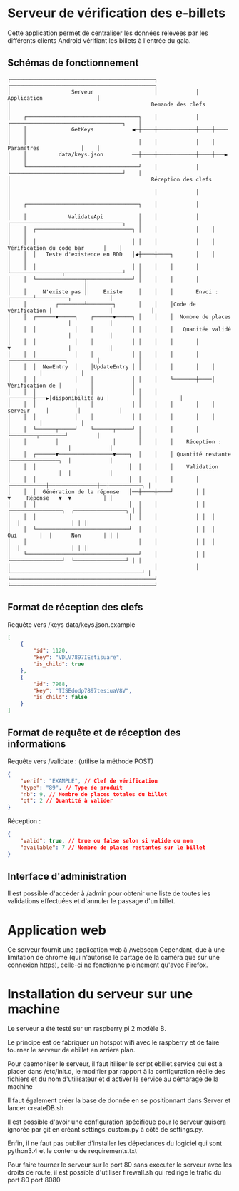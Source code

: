 # Serveur de vérification des e-billets

Cette application permet de centraliser les données relevées par les différents clients Android vérifiant les billets à l'entrée du gala.

## Schémas de fonctionnement

```
┌─────────────────────────────────────────────┐            ┌─────────────────────────────────────────────┐
│                   Serveur                   │            │                 Application                 │
│                                            Demande des clefs                                           │
│    ┌───────────────────────────────────┐    │            │    ┌───────────────────────────────────┐    │
│    │              GetKeys            ◀─┼────┼────────────┼────┼────                               │    │
│    │                                   │    │            │    │            Paramètres             │    │
│    │          data/keys.json         ──┼────┼────────────┼────┼───▶                               │    │
│    └───────────────────────────────────┘    │            │    └───────────────────────────────────┘    │
│                                            Réception des clefs                                         │
│                                             │            │                                             │
│    ┌───────────────────────────────────┐    │            │                                             │
│    │             ValidateApi           │    │            │    ┌───────────────────────────────────┐    │
│    │  ┌──────────────────────────────┐ │    │            │    │                                   │    │
│    │  │                              │ │    │            │    │     Vérification du code bar      │    │
│    │  │   Teste d'existence en BDD   │◀┼────┼────┐       │    │                                   │    │
│    │  │                              │ │    │    │       │    └────────────────┬──────────────────┘    │
│    │  └───────────────┬──────────────┘ │    │    │       │                     │                       │
│    │     N'existe pas │     Existe     │    │    │       Envoi :       ┌───────┴──────────┐            │
│    │         ┌────────┴────────┐       │    │    │Code de vérification │                  │            │
│    │  ┌──────▼─────┐    ┌──────▼─────┐ │    │    │  Nombre de places   │                  │            │
│    │  │            │    │            │ │    │    │   Quanitée validé   │                  │            │
│    │  │            │    │            │ │    │    │       │             ▼                  │            │
│    │  │            │    │            │ │    │    │       │    ┌─────────────────┐         │            │
│    │  │  NewEntry  │    │UpdateEntry │ │    │    │       │    │                 │         │            │
│    │  │            │    │            │ │    │    └───────┼────│ Vérification de │         │            │
│    │  │            │    │            │ │    │    ┌───────┼───▶│disponibilité au │         │            │
│    │  │            │    │            │ │    │    │       │    │     serveur     │         │            │
│    │  │            │    │            │ │    │    │       │    │                 │         │            │
│    │  └──────┬─────┘    └──────┬─────┘ │    │    │       │    └────────┬────────┘         │            │
│    │         │                 │       │    │    │    Réception :      │                  │            │
│    │  ┌──────▼─────────────────▼────┐  │    │    │ Quantité restante   ├───────────────┐  │            │
│    │  │                             │  │    │    │    Validation       │               │  │            │
│    │  │                             │  │    │    │       │ ┌───────────┼───────────────┼──┼──────────┐ │
│    │  │  Génération de la réponse   │──┼────┼────┘       │ │           ▼     Réponse   ▼  ▼          │ │
│    │  │                             │  │    │            │ │  ┌────────────────┐  ┌────────────────┐ │ │
│    │  │                             │  │    │            │ │  │                │  │                │ │ │
│    │  └─────────────────────────────┘  │    │            │ │  │      Oui       │  │      Non       │ │ │
│    │                                   │    │            │ │  │                │  │                │ │ │
│    └───────────────────────────────────┘    │            │ │  └────────────────┘  └────────────────┘ │ │
│                                             │            │ └─────────────────────────────────────────┘ │
└─────────────────────────────────────────────┘            └─────────────────────────────────────────────┘
```

## Format de réception des clefs

Requête vers /keys
data/keys.json.example

```json
[
	{
		"id": 1120,
		"key": "VDLV7897IEetisuare",
		"is_child": true
	},
	{
		"id": 7988,
		"key": "TISEdodp7897tesiuaV8V",
		"is_child": false
	}
]
```

## Format de requête et de réception des informations

Requête vers /validate : (utilise la méthode POST)

```json
{
	"verif": "EXAMPLE", // Clef de vérification
	"type": "89", // Type de produit
	"nb": 9, // Nombre de places totales du billet
	"qt": 2 // Quantité à valider
}
```

Réception :

```json
{
	"valid": true, // true ou false selon si valide ou non
	"available": 7 // Nombre de places restantes sur le billet
}
```

## Interface d'administration

Il est possible d'accéder à /admin pour obtenir une liste de toutes les validations effectuées et d'annuler le passage d'un billet.

# Application web

Ce serveur fournit une application web à /webscan
Cependant, due à une limitation de chrome (qui n'autorise le partage de la caméra que sur une connexion https), celle-ci ne fonctionne pleinement qu'avec Firefox.

# Installation du serveur sur une machine

Le serveur a été testé sur un raspberry pi 2 modèle B.

Le principe est de fabriquer un hotspot wifi avec le raspberry et de faire tourner le serveur de ebillet en arrière plan.

Pour daemoniser le serveur, il faut itiliser le script ebillet.service qui est à placer dans /etc/init.d, le modifier par rapport à la configuration réelle des fichiers et du nom d'utilisateur et d'activer le service au démarage de la machine

Il faut également créer la base de donnée en se positionnant dans Server et lancer createDB.sh

Il est possible d'avoir une configuration spécifique pour le serveur quisera ignorée par git en créant settings\_custom.py à côté de settings.py.

Enfin, il ne faut pas oublier d'installer les dépedances du logiciel qui sont python3.4 et le contenu de requirements.txt

Pour faire tourner le serveur sur le port 80 sans executer le serveur avec les droits de route, il est possible d'utiliser firewall.sh qui redirige le trafic du port 80 port 8080
